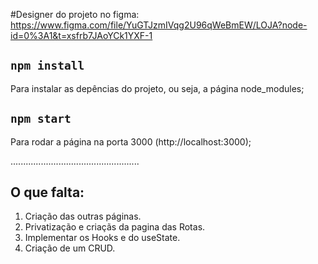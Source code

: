 #Designer do projeto no figma:
https://www.figma.com/file/YuGTJzmIVqg2U96qWeBmEW/LOJA?node-id=0%3A1&t=xsfrb7JAoYCk1YXF-1

## `npm install`

Para instalar as depências do projeto, ou seja, a página node_modules;

## `npm start`

Para rodar a página na porta 3000 (http://localhost:3000);

...................................................

## O que falta:
1. Criação das outras páginas.
2. Privatização e criaçãs da pagina das Rotas.
3. Implementar os Hooks e do useState.
4. Criação de um CRUD.